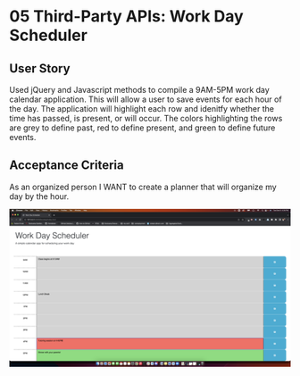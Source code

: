# 05 Third-Party APIs: Work Day Scheduler

## User Story

Used jQuery and Javascript methods to compile a 9AM-5PM work day calendar application. This will allow a user to save events for each hour of the day. The application will highlight each row and idenitfy whether the time has passed, is present, or will occur. The colors highlighting the rows are grey to define past, red to define present, and green to define future events.

## Acceptance Criteria
As an organized person I WANT to create a planner that will organize my day by the hour. 

![Screenshot](Assets/work-day-planner.png)


